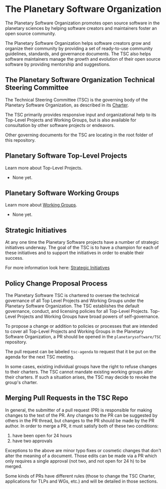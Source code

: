 # The Planetary Software Organization

The Planetary Software Organization promotes open source software in the
planetary sciences by helping software creators and maintainers foster an
open source community.

The Planetary Software Organization helps software creators grow
and organize their community by providing a set of ready-to-use
community guidelines, standards, and governance documents.  The TSC
also helps software maintainers manage the growth and evolution of
their open source software by providing mentorship and suggestions.


## The Planetary Software Organization Technical Steering Committee

The Technical Steering Committee (TSC) is the governing body of the
Planetary Software Organization, as described in its
[Charter](TSC-Charter.md).

The TSC primarily provides responsive input and organizational help
to its Top-Level Projects and Working Groups, but is also available
for consultation by other software projects or endeavors.

Other governing documents for the TSC are locating in the root
folder of this repository.


## Planetary Software Top-Level Projects

Learn more about Top-Level Projects.

* None yet.


## Planetary Software Working Groups

Learn more about [Working Groups](Working-Groups.md).

* None yet.


## Strategic Initiatives

At any one time the Planetary Software projects have a number of strategic initiatives
underway.  The goal of the TSC is to have a champion for each of these
initiatives and to support the initiatives in order to enable their
success.

For more information look here:
[Strategic Initiatives](https://github.com/planetarysoftware/TSC/blob/master/Strategic-Initiatives.md)


## Policy Change Proposal Process

The Planetary Software TSC is chartered to oversee the technical governance of all Top
Level Projects and Working Groups under the Planetary Software Organization. The TSC
establishes the default governance, conduct, and licensing policies for all Top-Level 
Projects. Top-Level Projects and Working Groups have broad powers of
self-governance.

To propose a change or addition to policies or processes that are intended to
cover all Top-Level Projects and Working Groups in the Planetary Software Organization,
a PR should be opened in the `planetarysoftware/TSC` repository.

The pull request can be labeled `tsc-agenda` to request that it be put on the
agenda for the next TSC meeting.

In some cases, existing individual groups have the right to refuse changes to
their charters. The TSC cannot mandate existing working groups alter their
charters. If such a situation arises, the TSC may decide to revoke the group's
charter.

## Merging Pull Requests in the TSC Repo
In general, the submitter of a pull request (PR) is responsible for
making changes to the text of the PR.  Any changes to the PR can
be suggested by others in the PR thread, but changes to the PR
should be made by the PR author.  In order to merge a PR, it must
satisfy both of these two conditions:

  1. have been open for 24 hours
  2. have two approvals

Exceptions to the above are minor typo fixes or cosmetic changes
that don't alter the meaning of a document.  Those edits can be
made via a PR which only requires a single approval (not two, and
not open for 24 h) to be merged.

Some kinds of PRs have different rules (those to change the TSC Charter, 
applications for TLPs and WGs, etc.) and will be detailed in those sections.
